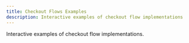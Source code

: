 ```yaml
---
title: Checkout Flows Examples
description: Interactive examples of checkout flow implementations
---
```



Interactive examples of checkout flow implementations.